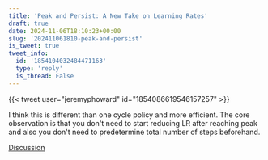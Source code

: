 ```yaml
---
title: 'Peak and Persist: A New Take on Learning Rates'
draft: true
date: 2024-11-06T18:10:23+00:00
slug: '202411061810-peak-and-persist'
is_tweet: true
tweet_info:
  id: '1854104032484471163'
  type: 'reply'
  is_thread: False
---
```




{{< tweet user="jeremyphoward" id="1854086619546157257" >}}

I think this is different than one cycle policy and more efficient. The core observation is that you don't need to start reducing LR after reaching peak and also you don't need to predetermine total number of steps beforehand.

[Discussion](https://x.com/sytelus/status/1854104032484471163)
